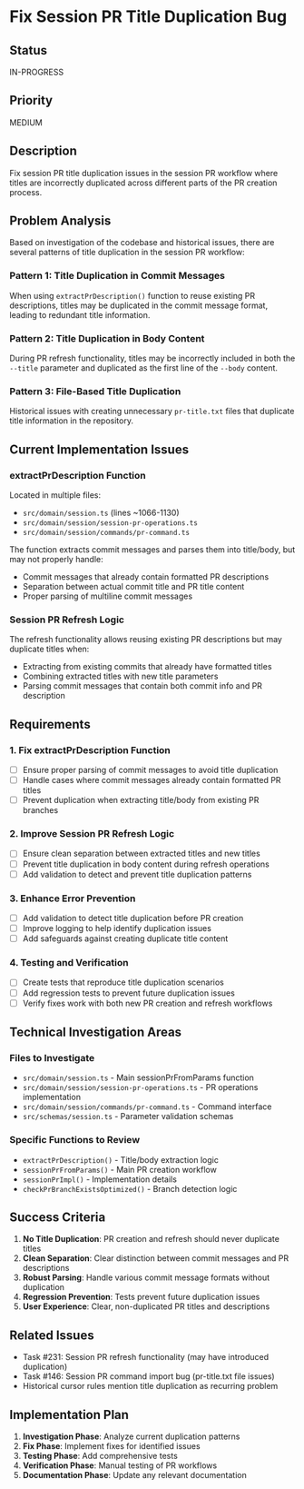 # Fix Session PR Title Duplication Bug

## Status

IN-PROGRESS

## Priority

MEDIUM

## Description

Fix session PR title duplication issues in the session PR workflow where titles are incorrectly duplicated across different parts of the PR creation process.

## Problem Analysis

Based on investigation of the codebase and historical issues, there are several patterns of title duplication in the session PR workflow:

### Pattern 1: Title Duplication in Commit Messages

When using `extractPrDescription()` function to reuse existing PR descriptions, titles may be duplicated in the commit message format, leading to redundant title information.

### Pattern 2: Title Duplication in Body Content

During PR refresh functionality, titles may be incorrectly included in both the `--title` parameter and duplicated as the first line of the `--body` content.

### Pattern 3: File-Based Title Duplication

Historical issues with creating unnecessary `pr-title.txt` files that duplicate title information in the repository.

## Current Implementation Issues

### extractPrDescription Function

Located in multiple files:

- `src/domain/session.ts` (lines ~1066-1130)
- `src/domain/session/session-pr-operations.ts`
- `src/domain/session/commands/pr-command.ts`

The function extracts commit messages and parses them into title/body, but may not properly handle:

- Commit messages that already contain formatted PR descriptions
- Separation between actual commit title and PR title content
- Proper parsing of multiline commit messages

### Session PR Refresh Logic

The refresh functionality allows reusing existing PR descriptions but may duplicate titles when:

- Extracting from existing commits that already have formatted titles
- Combining extracted titles with new title parameters
- Parsing commit messages that contain both commit info and PR description

## Requirements

### 1. Fix extractPrDescription Function

- [ ] Ensure proper parsing of commit messages to avoid title duplication
- [ ] Handle cases where commit messages already contain formatted PR titles
- [ ] Prevent duplication when extracting title/body from existing PR branches

### 2. Improve Session PR Refresh Logic

- [ ] Ensure clean separation between extracted titles and new titles
- [ ] Prevent title duplication in body content during refresh operations
- [ ] Add validation to detect and prevent title duplication patterns

### 3. Enhance Error Prevention

- [ ] Add validation to detect title duplication before PR creation
- [ ] Improve logging to help identify duplication issues
- [ ] Add safeguards against creating duplicate title content

### 4. Testing and Verification

- [ ] Create tests that reproduce title duplication scenarios
- [ ] Add regression tests to prevent future duplication issues
- [ ] Verify fixes work with both new PR creation and refresh workflows

## Technical Investigation Areas

### Files to Investigate

- `src/domain/session.ts` - Main sessionPrFromParams function
- `src/domain/session/session-pr-operations.ts` - PR operations implementation
- `src/domain/session/commands/pr-command.ts` - Command interface
- `src/schemas/session.ts` - Parameter validation schemas

### Specific Functions to Review

- `extractPrDescription()` - Title/body extraction logic
- `sessionPrFromParams()` - Main PR creation workflow
- `sessionPrImpl()` - Implementation details
- `checkPrBranchExistsOptimized()` - Branch detection logic

## Success Criteria

1. **No Title Duplication**: PR creation and refresh should never duplicate titles
2. **Clean Separation**: Clear distinction between commit messages and PR descriptions
3. **Robust Parsing**: Handle various commit message formats without duplication
4. **Regression Prevention**: Tests prevent future duplication issues
5. **User Experience**: Clear, non-duplicated PR titles and descriptions

## Related Issues

- Task #231: Session PR refresh functionality (may have introduced duplication)
- Task #146: Session PR command import bug (pr-title.txt file issues)
- Historical cursor rules mention title duplication as recurring problem

## Implementation Plan

1. **Investigation Phase**: Analyze current duplication patterns
2. **Fix Phase**: Implement fixes for identified issues
3. **Testing Phase**: Add comprehensive tests
4. **Verification Phase**: Manual testing of PR workflows
5. **Documentation Phase**: Update any relevant documentation
